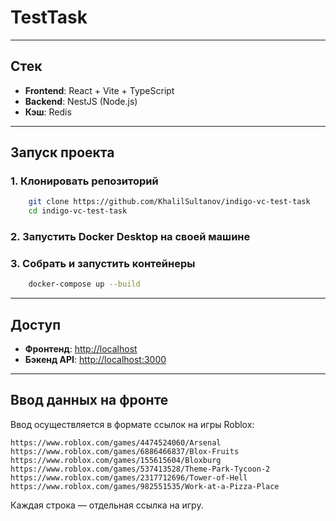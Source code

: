 # TestTask

---

## Стек

- **Frontend**: React + Vite + TypeScript
- **Backend**: NestJS (Node.js)
- **Кэш**: Redis

---

## Запуск проекта

### 1. Клонировать репозиторий

```bash
    git clone https://github.com/KhalilSultanov/indigo-vc-test-task
    cd indigo-vc-test-task
```

### 2. Запустить Docker Desktop на своей машине

### 3. Собрать и запустить контейнеры

```bash
    docker-compose up --build
```

---

## Доступ

- **Фронтенд**: [http://localhost](http://localhost)
- **Бэкенд API**: [http://localhost:3000](http://localhost:3000)

---

## Ввод данных на фронте

Ввод осуществляется в формате ссылок на игры Roblox:

```text
https://www.roblox.com/games/4474524060/Arsenal
https://www.roblox.com/games/6886466837/Blox-Fruits
https://www.roblox.com/games/155615604/Bloxburg
https://www.roblox.com/games/537413528/Theme-Park-Tycoon-2
https://www.roblox.com/games/2317712696/Tower-of-Hell
https://www.roblox.com/games/982551535/Work-at-a-Pizza-Place
```

Каждая строка — отдельная ссылка на игру.